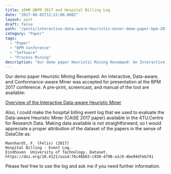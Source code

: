 ```yaml
---
title: iDHM @BPM 2017 and Hospital Billing Log
date: "2017-08-02T12:22:00.000Z"
layout: post
draft: false
path: "/posts/interactive-data-aware-heuristic-miner-demo-paper-bpm-2017/"
category: "Paper"
tags:
  - "Paper"
  - "BPM Conference"
  - "Software"
  - "Process Mining"  
description: "Our demo paper Heuristic Mining Revamped: An Interactive, Data-aware, and Conformance-aware Miner was accepted for presentation at the BPM 2017 conference."
---
```


Our demo paper Heuristic Mining Revamped: An Interactive, Data-aware, and Conformance-aware Miner was accepted for presentation at the BPM 2017 conference. A pre-print, screencast, and manual of the tool are available:

[Overview of the Interactive Data-aware Heuristic Miner](/software/prom/idhm)

Also, I could make the hospital billing event log that we used to evaluate the Data-aware Heuristic Miner (CAiSE 2017 paper) available in the 4TU.Centre for Research Data. Making data available is not straightforward, so I would appreciate a proper attribution of the dataset of the papers in the sense of DataCite as:

    Mannhardt, F. (Felix) (2017) 
    Hospital Billing - Event Log.  
    Eindhoven  University of Technology. Dataset.  
    https://doi.org/10.4121/uuid:76c46b83-c930-4798-a1c9-4be94dfeb741

Please feel free to use the log and ask me if you need further information.